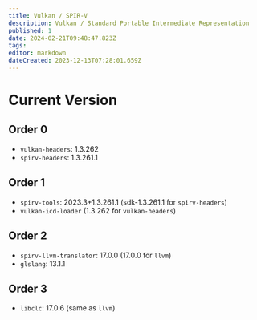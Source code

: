 ```yaml
---
title: Vulkan / SPIR-V
description: Vulkan / Standard Portable Intermediate Representation
published: 1
date: 2024-02-21T09:48:47.823Z
tags: 
editor: markdown
dateCreated: 2023-12-13T07:28:01.659Z
---
```


# Current Version

## Order 0
- `vulkan-headers`: 1.3.262
- `spirv-headers`: 1.3.261.1

## Order 1
- `spirv-tools`: 2023.3+1.3.261.1 (sdk-1.3.261.1 for `spirv-headers`)
- `vulkan-icd-loader` (1.3.262 for `vulkan-headers`)

## Order 2
- `spirv-llvm-translator`: 17.0.0 (17.0.0 for `llvm`)
- `glslang`: 13.1.1

## Order 3
- `libclc`: 17.0.6 (same as `llvm`)